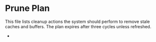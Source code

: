 <!-- @meta {
  "fileType": "evictable",
  "ttlCycles": 3,
  "purpose": "Plan for pruning expired temporary or rolling files.",
  "editPolicy": "appendOrReplace",
  "routeScope": "global"
} -->
# Prune Plan
This file lists cleanup actions the system should perform to remove stale caches and buffers. The plan expires after three cycles unless refreshed.

- 

